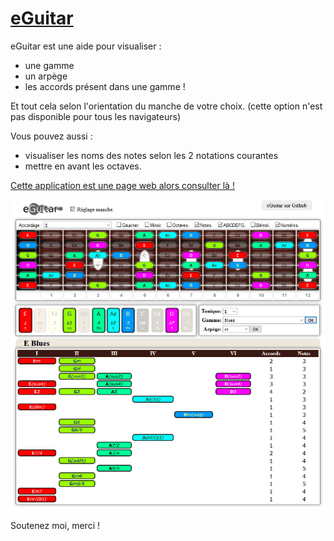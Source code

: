 # [eGuitar](http://raphpell.github.io/eGuitar/)

eGuitar est une aide pour visualiser :
- une gamme
- un arpège
- les accords présent dans une gamme !

Et tout cela selon l'orientation du manche de votre choix.
(cette option n'est pas disponible pour tous les navigateurs)

Vous pouvez aussi  :
- visualiser les noms des notes selon les 2 notations courantes
- mettre en avant les octaves.

[Cette application est une page web alors consulter là !](http://raphpell.github.io/eGuitar/)

[![Preview](https://github.com/raphpell/eGuitar/raw/gh-pages/preview1.png "allez y !")](http://raphpell.github.io/eGuitar/)

Soutenez moi, merci !
